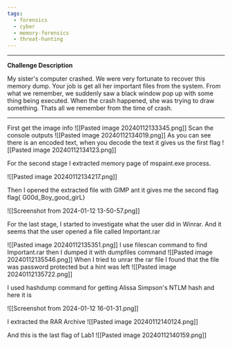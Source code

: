 ```yaml
---
tags:
  - forensics
  - cyber
  - memory-forensics
  - threat-hunting
---
```

---------------------------

**Challenge Description**

My sister's computer crashed. We were very fortunate to recover this memory dump. Your job is get all her important files from the system. From what we remember, we suddenly saw a black window pop up with some thing being executed. When the crash happened, she was trying to draw something. Thats all we remember from the time of crash.

-----------------


First get the image info
![[Pasted image 20240112133345.png]]
Scan the console outputs
![[Pasted image 20240112134019.png]]
As you can see there is an encoded text, when you decode the text it gives us the first flag 
![[Pasted image 20240112134123.png]]

For the second stage I extracted memory page of mspaint.exe process.  

![[Pasted image 20240112134217.png]]

Then I opened the extracted file with GIMP ant it gives me the second flag flag{ G00d_Boy_good_girL}

![[Screenshot from 2024-01-12 13-50-57.png]]

For the last stage, I started to investigate what the user did in Winrar. And it seems that the user opened a file called Important.rar

![[Pasted image 20240112135351.png]]
I use filescan command to find Important.rar then I dumped it with dumpfiles command
![[Pasted image 20240112135546.png]]
When I tried to unrar the rar file I found that the file was password protected but a hint was left
![[Pasted image 20240112135722.png]]

I used hashdump command for getting Alissa Simpson's NTLM hash and here it is

![[Screenshot from 2024-01-12 16-01-31.png]]

I extracted the RAR Archive
![[Pasted image 20240112140124.png]]

And this is the last flag of Lab1
![[Pasted image 20240112140159.png]]

